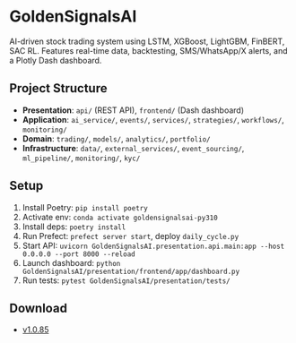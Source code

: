 # GoldenSignalsAI
AI-driven stock trading system using LSTM, XGBoost, LightGBM, FinBERT, SAC RL. Features real-time data, backtesting, SMS/WhatsApp/X alerts, and a Plotly Dash dashboard.

## Project Structure
- **Presentation**: `api/` (REST API), `frontend/` (Dash dashboard)
- **Application**: `ai_service/`, `events/`, `services/`, `strategies/`, `workflows/`, `monitoring/`
- **Domain**: `trading/`, `models/`, `analytics/`, `portfolio/`
- **Infrastructure**: `data/`, `external_services/`, `event_sourcing/`, `ml_pipeline/`, `monitoring/`, `kyc/`

## Setup
1. Install Poetry: `pip install poetry`
2. Activate env: `conda activate goldensignalsai-py310`
3. Install deps: `poetry install`
4. Run Prefect: `prefect server start`, deploy `daily_cycle.py`
5. Start API: `uvicorn GoldenSignalsAI.presentation.api.main:app --host 0.0.0.0 --port 8000 --reload`
6. Launch dashboard: `python GoldenSignalsAI/presentation/frontend/app/dashboard.py`
7. Run tests: `pytest GoldenSignalsAI/presentation/tests/`

## Download
- [v1.0.85](https://github.com/isaacbuz/GoldenSignalsAI/releases/tag/v1.0.85)

